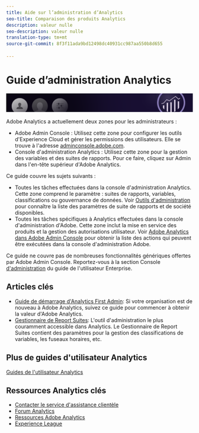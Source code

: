 ```yaml
---
title: Aide sur l’administration d’Analytics
seo-title: Comparaison des produits Analytics
description: valeur nulle
seo-description: valeur nulle
translation-type: tm+mt
source-git-commit: 8f3f11ada9bd12498dc40931cc987aa550b8d655

---
```



# Guide d’administration Analytics

![Bannière](../../assets/doc_banner_admin.png)

Adobe Analytics a actuellement deux zones pour les administrateurs :

* Adobe Admin Console : Utilisez cette zone pour configurer les outils d'Experience Cloud et gérer les permissions des utilisateurs. Elle se trouve à l'adresse [adminconsole.adobe.com](https://adminconsole.adobe.com).
* Console d'administration Analytics : Utilisez cette zone pour la gestion des variables et des suites de rapports. Pour ce faire, cliquez sur Admin dans l'en-tête supérieur d'Adobe Analytics.

Ce guide couvre les sujets suivants :

* Toutes les tâches effectuées dans la console d'administration Analytics. Cette zone comprend le paramètre : suites de rapports, variables, classifications ou gouvernance de données. Voir [Outils d'administration](admin/c-admin-tools.md) pour connaître la liste des paramètres de suite de rapports et de société disponibles.
* Toutes les tâches spécifiques à Analytics effectuées dans la console d'administration d'Adobe. Cette zone inclut la mise en service des produits et la gestion des autorisations utilisateur. Voir [Adobe Analytics dans Adobe Admin Console](admin-console/home.md) pour obtenir la liste des actions qui peuvent être exécutées dans la console d'administration Adobe.

Ce guide ne couvre pas de nombreuses fonctionnalités génériques offertes par Adobe Admin Console. Reportez-vous à la section Console [d'administration](https://helpx.adobe.com/enterprise/using/admin-console.html) du guide de l'utilisateur Enterprise.

## Articles clés

* [Guide de démarrage d'Analytics First Admin](admin-console/first-admin-guide.md): Si votre organisation est de nouveau à Adobe Analytics, suivez ce guide pour commencer à obtenir la valeur d'Adobe Analytics.
* [Gestionnaire de Report Suites](c-manage-report-suites/report-suites-admin.md): L'outil d'administration le plus couramment accessible dans Analytics. Le Gestionnaire de Report Suites contient des paramètres pour la gestion des classifications de variables, les fuseaux horaires, etc.

## Plus de guides d'utilisateur Analytics

[Guides de l'utilisateur Analytics](/help/landing/home.md)

## Ressources Analytics clés

* [Contacter le service d'assistance clientèle](https://helpx.adobe.com/contact/enterprise-support.ec.html)
* [Forum Analytics](https://forums.adobe.com/community/experience-cloud/analytics-cloud/analytics)
* [Ressources Adobe Analytics](https://forums.adobe.com/message/10660755)
* [Experience League](https://landing.adobe.com/experience-league/)
